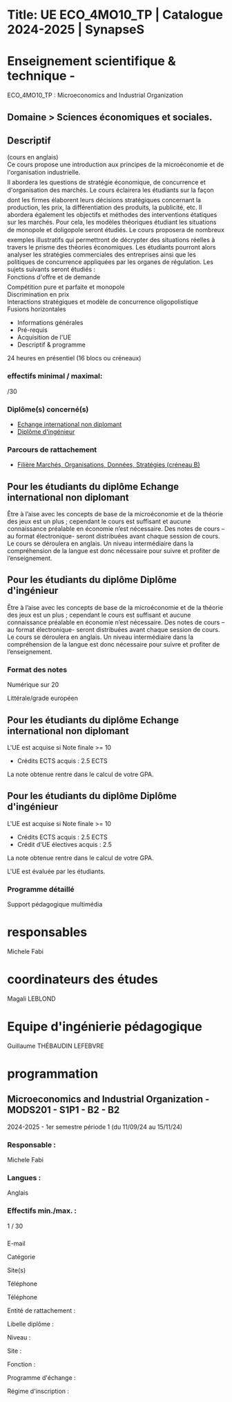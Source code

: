 # Title: UE ECO_4MO10_TP | Catalogue 2024-2025 | SynapseS

#  [ ](/catalogue/2024-2025) Enseignement scientifique & technique \-
ECO_4MO10_TP : Microeconomics and Industrial Organization

## Domaine > Sciences économiques et sociales.

## Descriptif

(cours en anglais)  
Ce cours propose une introduction aux principes de la microéconomie et de
l'organisation industrielle.  
Il abordera les questions de stratégie économique, de concurrence et
d'organisation des marchés. Le cours éclairera les étudiants sur la façon
dont les firmes élaborent leurs décisions stratégiques concernant la
production, les prix, la différentiation des produits, la publicité, etc. Il
abordera également les objectifs et méthodes des interventions étatiques sur
les marchés. Pour cela, les modèles théoriques étudiant les situations de
monopole et doligopole seront étudiés. Le cours proposera de nombreux
exemples illustratifs qui permettront de décrypter des situations réelles à
travers le prisme des théories économiques. Les étudiants pourront alors
analyser les stratégies commerciales des entreprises ainsi que les politiques
de concurrence appliquées par les organes de régulation. Les sujets suivants
seront étudiés :  
Fonctions d'offre et de demande  
Compétition pure et parfaite et monopole  
Discrimination en prix  
Interactions stratégiques et modèle de concurrence oligopolistique  
Fusions horizontales

  * Informations générales
  * Pré-requis
  * Acquisition de l'UE
  * Descriptif & programme

24 heures en présentiel (16 blocs ou créneaux)

### effectifs minimal / maximal:

/30

### Diplôme(s) concerné(s)

  * [Echange international non diplomant](/catalogue/2024-2025/diplome/1/PEI-echange-international-non-diplomant)
  * [Diplôme d'ingénieur](/catalogue/2024-2025/diplome/4/ING-diplome-d-ingenieur)

### Parcours de rattachement

  * [Filière Marchés, Organisations, Données, Stratégies (créneau B)](/catalogue/2024-2025/parcours/1405/MODS-filiere-marches-organisations-donnees-strategies-creneau-b)

## Pour les étudiants du diplôme Echange international non diplomant

Être à l’aise avec les concepts de base de la microéconomie et de la théorie
des jeux est un plus ; cependant le cours est suffisant et aucune connaissance
préalable en économie n’est nécessaire. Des notes de cours –au format
électronique- seront distribuées avant chaque session de cours. Le cours se
déroulera en anglais. Un niveau intermédiaire dans la compréhension de la
langue est donc nécessaire pour suivre et profiter de l’enseignement.

## Pour les étudiants du diplôme Diplôme d'ingénieur

Être à l’aise avec les concepts de base de la microéconomie et de la théorie
des jeux est un plus ; cependant le cours est suffisant et aucune connaissance
préalable en économie n’est nécessaire. Des notes de cours –au format
électronique- seront distribuées avant chaque session de cours. Le cours se
déroulera en anglais. Un niveau intermédiaire dans la compréhension de la
langue est donc nécessaire pour suivre et profiter de l’enseignement.

### Format des notes

Numérique sur 20

Littérale/grade européen

## Pour les étudiants du diplôme Echange international non diplomant

L'UE est acquise si Note finale >= 10

  * Crédits ECTS acquis : 2.5 ECTS

La note obtenue rentre dans le calcul de votre GPA.

## Pour les étudiants du diplôme Diplôme d'ingénieur

L'UE est acquise si Note finale >= 10

  * Crédits ECTS acquis : 2.5 ECTS
  * Crédit d'UE électives acquis : 2.5

La note obtenue rentre dans le calcul de votre GPA.

L'UE est évaluée par les étudiants.

### Programme détaillé

Support pédagogique multimédia

# responsables

Michele Fabi

# coordinateurs des études

Magali LEBLOND

# Equipe d'ingénierie pédagogique

Guillaume THÉBAUDIN LEFEBVRE

# programmation

## Microeconomics and Industrial Organization - MODS201 - S1P1 - B2 - B2

2024-2025 - 1er semestre période 1 (du 11/09/24 au 15/11/24)

### Responsable :

Michele Fabi

### Langues :

Anglais

### Effectifs min./max. :

1 / 30

###

E-mail

Catégorie

Site(s)

Téléphone

Téléphone

Entité de rattachement :

Libelle diplôme :

Niveau :

Site :

Fonction :

Programme d'échange :

Régime d'inscription :

